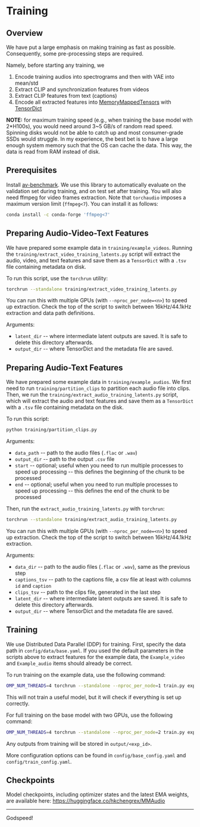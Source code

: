 # Training

## Overview

We have put a large emphasis on making training as fast as possible.
Consequently, some pre-processing steps are required.

Namely, before starting any training, we

1. Encode training audios into spectrograms and then with VAE into mean/std
2. Extract CLIP and synchronization features from videos
3. Extract CLIP features from text (captions)
4. Encode all extracted features into [MemoryMappedTensors](https://pytorch.org/tensordict/main/reference/generated/tensordict.MemoryMappedTensor.html) with [TensorDict](https://pytorch.org/tensordict/main/reference/tensordict.html)

**NOTE:** for maximum training speed (e.g., when training the base model with 2*H100s), you would need around 3~5 GB/s of random read speed. Spinning disks would not be able to catch up and most consumer-grade SSDs would struggle. In my experience, the best bet is to have a large enough system memory such that the OS can cache the data. This way, the data is read from RAM instead of disk.

## Prerequisites

Install [av-benchmark](https://github.com/hkchengrex/av-benchmark). We use this library to automatically evaluate on the validation set during training, and on test set after training.
You will also need ffmpeg for video frames extraction. Note that `torchaudio` imposes a maximum version limit (`ffmpeg<7`). You can install it as follows:

```bash
conda install -c conda-forge 'ffmpeg<7'
```

## Preparing Audio-Video-Text Features

We have prepared some example data in `training/example_videos`. 
Running the `training/extract_video_training_latents.py` script will extract the audio, video, and text features and save them as a `TensorDict` with a `.tsv` file containing metadata on disk.

To run this script, use the `torchrun` utility:

```bash
torchrun --standalone training/extract_video_training_latents.py
```

You can run this with multiple GPUs (with `--nproc_per_node=<n>`) to speed up extraction.
Check the top of the script to switch between 16kHz/44.1kHz extraction and data path definitions.

Arguments:

- `latent_dir` -- where intermediate latent outputs are saved. It is safe to delete this directory afterwards.
- `output_dir` -- where TensorDict and the metadata file are saved.

## Preparing Audio-Text Features

We have prepared some example data in `training/example_audios`. 
We first need to run `training/partition_clips` to partition each audio file into clips. 
Then, we run the `training/extract_audio_training_latents.py` script, which will extract the audio and text features and save them as a `TensorDict` with a `.tsv` file containing metadata on the disk.

To run this script:

```bash
python training/partition_clips.py
```

Arguments:

- `data_path` -- path to the audio files (`.flac` or `.wav`)
- `output_dir` -- path to the output `.csv` file
- `start` -- optional; useful when you need to run multiple processes to speed up processing -- this defines the beginning of the chunk to be processed
- `end` -- optional; useful when you need to run multiple processes to speed up processing -- this defines the end of the chunk to be processed

Then, run the `extract_audio_training_latents.py` with `torchrun`:

```bash
torchrun --standalone training/extract_audio_training_latents.py
```

You can run this with multiple GPUs (with `--nproc_per_node=<n>`) to speed up extraction.
Check the top of the script to switch between 16kHz/44.1kHz extraction.

Arguments:

- `data_dir` -- path to the audio files (`.flac` or `.wav`), same as the previous step
- `captions_tsv` -- path to the captions file, a csv file at least with columns `id` and `caption`
- `clips_tsv` -- path to the clips file, generated in the last step
- `latent_dir` -- where intermediate latent outputs are saved. It is safe to delete this directory afterwards.
- `output_dir` -- where TensorDict and the metadata file are saved.

## Training

We use Distributed Data Parallel (DDP) for training.
First, specify the data path in `config/data/base.yaml`. If you used the default parameters in the scripts above to extract features for the example data, the `Example_video` and `Example_audio` items should already be correct.

To run training on the example data, use the following command:

```bash
OMP_NUM_THREADS=4 torchrun --standalone --nproc_per_node=1 train.py exp_id=debug compile=False  debug=True example_train=True  batch_size=1
```

This will not train a useful model, but it will check if everything is set up correctly.

For full training on the base model with two GPUs, use the following command:

```bash
OMP_NUM_THREADS=4 torchrun --standalone --nproc_per_node=2 train.py exp_id=exp_1 model=small_16k
```

Any outputs from training will be stored in `output/<exp_id>`. 

More configuration options can be found in `config/base_config.yaml` and `config/train_config.yaml`.

## Checkpoints

Model checkpoints, including optimizer states and the latest EMA weights, are available here: https://huggingface.co/hkchengrex/MMAudio

---

Godspeed!
